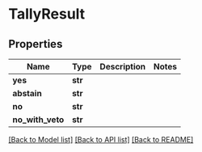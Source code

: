 # TallyResult

## Properties
Name | Type | Description | Notes
------------ | ------------- | ------------- | -------------
**yes** | **str** |  | 
**abstain** | **str** |  | 
**no** | **str** |  | 
**no_with_veto** | **str** |  | 

[[Back to Model list]](../README.md#documentation-for-models) [[Back to API list]](../README.md#documentation-for-api-endpoints) [[Back to README]](../README.md)


